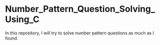# Number_Pattern_Question_Solving_Using_C
In this repository, I will try to solve number pattern questions as much as I found.
